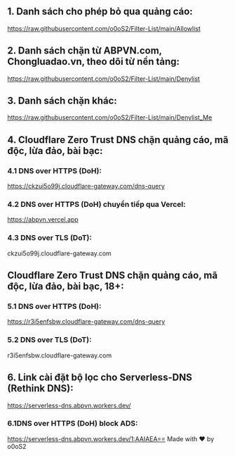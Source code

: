 ## 1. Danh sách cho phép bỏ qua quảng cáo:
https://raw.githubusercontent.com/o0oS2/Filter-List/main/Allowlist
## 2. Danh sách chặn từ ABPVN.com, Chongluadao.vn, theo dõi từ nền tảng:
https://raw.githubusercontent.com/o0oS2/Filter-List/main/Denylist
## 3. Danh sách chặn khác:
https://raw.githubusercontent.com/o0oS2/Filter-List/main/Denylist_Me
## 4. Cloudflare Zero Trust DNS chặn quảng cáo, mã độc, lừa đảo, bài bạc:
### 4.1 DNS over HTTPS (DoH):
https://ckzui5o99j.cloudflare-gateway.com/dns-query
### 4.2 DNS over HTTPS (DoH) chuyển tiếp qua Vercel:
https://abpvn.vercel.app
### 4.3 DNS over TLS (DoT):
ckzui5o99j.cloudflare-gateway.com
## Cloudflare Zero Trust DNS chặn quảng cáo, mã độc, lừa đảo, bài bạc, 18+:
### 5.1 DNS over HTTPS (DoH):
https://r3i5enfsbw.cloudflare-gateway.com/dns-query
### 5.2 DNS over TLS (DoT):
r3i5enfsbw.cloudflare-gateway.com
## 6. Link cài đặt bộ lọc cho Serverless-DNS (Rethink DNS):
https://serverless-dns.abpvn.workers.dev/
### 6.1DNS over HTTPS (DoH) block ADS:
https://serverless-dns.abpvn.workers.dev/1:AAIAEA==
Made with ♥ by o0oS2
